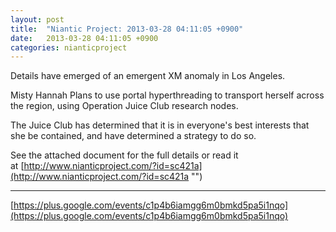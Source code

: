 ```yaml
---
layout: post
title:  "Niantic Project: 2013-03-28 04:11:05 +0900"
date:   2013-03-28 04:11:05 +0900
categories: nianticproject
---
```

Details have emerged of an emergent XM anomaly in Los Angeles.

Misty Hannah Plans to use portal hyperthreading to transport herself across the region, using Operation Juice Club research nodes.

The Juice Club has determined that it is in everyone's best interests that she be contained, and have determined a strategy to do so.

See the attached document for the full details or read it at [http://www.nianticproject.com/?id=sc421a](http://www.nianticproject.com/?id=sc421a "")
- - -
[https://plus.google.com/events/c1p4b6iamgg6m0bmkd5pa5i1nqo](https://plus.google.com/events/c1p4b6iamgg6m0bmkd5pa5i1nqo)
